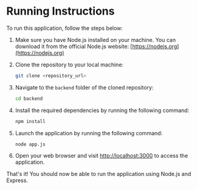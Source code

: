 # Running Instructions

To run this application, follow the steps below:

1. Make sure you have Node.js installed on your machine. You can download it from the official Node.js website: [https://nodejs.org](https://nodejs.org)

2. Clone the repository to your local machine:

   ```bash
   git clone <repository_url>
   ```

3. Navigate to the `backend` folder of the cloned repository:

   ```bash
   cd backend
   ```

4. Install the required dependencies by running the following command:

   ```bash
   npm install
   ```

5. Launch the application by running the following command:

   ```bash
   node app.js
   ```

6. Open your web browser and visit [http://localhost:3000](http://localhost:3000) to access the application.

That's it! You should now be able to run the application using Node.js and Express.
